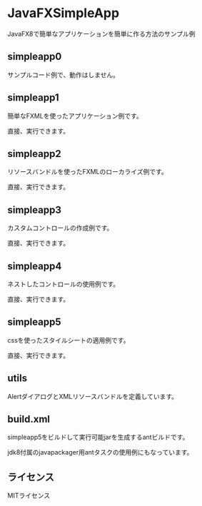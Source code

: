 # JavaFXSimpleApp
JavaFX8で簡単なアプリケーションを簡単に作る方法のサンプル例

## simpleapp0
サンプルコード例で、動作はしません。

## simpleapp1
簡単なFXMLを使ったアプリケーション例です。

直接、実行できます。

## simpleapp2
リソースバンドルを使ったFXMLのローカライズ例です。

直接、実行できます。

## simpleapp3
カスタムコントロールの作成例です。

直接、実行できます。

## simpleapp4
ネストしたコントロールの使用例です。

直接、実行できます。

## simpleapp5
cssを使ったスタイルシートの適用例です。

直接、実行できます。

## utils
AlertダイアログとXMLリソースバンドルを定義しています。

## build.xml
simpleapp5をビルドして実行可能jarを生成するantビルドです。

jdk8付属のjavapackager用antタスクの使用例にもなっています。


## ライセンス
MITライセンス

